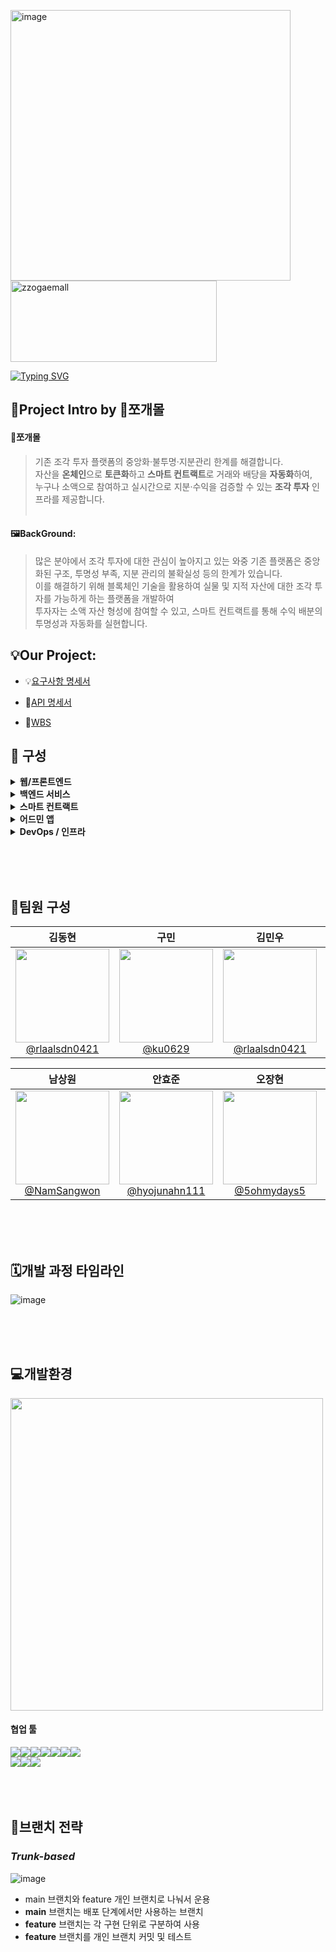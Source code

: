 <img width="448" height="433" alt="image" src="https://github.com/user-attachments/assets/788abda8-3c3c-41c4-ba46-08e173282d36" /><img width="330" height="130" alt="zzogaemall" src="https://github.com/user-attachments/assets/94161937-38da-41b1-a6af-3276a7f169e2" />

[![Typing SVG](https://readme-typing-svg.demolab.com?font=Alkatra&weight=500&size=45&duration=3500&pause=3&color=dc2626&center=false&vCenter=false&multiline=true&repeat=true&width=1000&height=100&lines=Hello👋+This+is+DDiring+Team+Github)](https://git.io/typing-svg)
<br>

## 🙂Project Intro by 🧩쪼개몰

#### **🧩쪼개몰**
>기존 조각 투자 플랫폼의 중앙화·불투명·지분관리 한계를 해결합니다.<br>
>자산을 **온체인**으로 **토큰화**하고 **스마트 컨트랙트**로 거래와 배당을 **자동화**하여,<br>누구나 소액으로 참여하고 실시간으로 지분·수익을 검증할 수 있는 **조각 투자** 인프라를 제공합니다.
<br><br>

#### **🖼️BackGround**:
>많은 분야에서 조각 투자에 대한 관심이 높아지고 있는 와중 기존 플랫폼은 중앙화된 구조, 투명성 부족, 지분 관리의 불확실성 등의 한계가 있습니다. <br>이를 해결하기 위해 블록체인 기술을 활용하여 실물 및 지적 자산에 대한 조각 투자를 가능하게 하는 플랫폼을 개발하여<br> 투자자는 소액 자산 형성에 참여할 수 있고, 스마트 컨트랙트를 통해 수익 배분의 투명성과 자동화를 실현합니다.



## **💡Our Project**:
- 💡[요구사항 명세서](https://docs.google.com/spreadsheets/d/1IxABieP3olYeeHTGDS7tIBPcYpnsGzf8yCfudYvWB7I/edit?gid=0)

- 📒[API 명세서](https://docs.google.com/spreadsheets/d/1IxABieP3olYeeHTGDS7tIBPcYpnsGzf8yCfudYvWB7I/edit?gid=87194501#gid=87194501)

- 📝[WBS](https://docs.google.com/spreadsheets/d/1IxABieP3olYeeHTGDS7tIBPcYpnsGzf8yCfudYvWB7I/edit?gid=1461626920#gid=1461626920)


## 🎊 구성

<details>
<summary><b>웹/프론트엔드</b></summary>

| 서비스&인프라명 | 설명 | 기술 스택 |
|---|---|---|
| ZZOGAEMALL | 블록체인 기반 조각투자 시스템 | - |
| [ZZOGAEMALL-Frontend](https://github.com/LG-CNS-2-FINAL-PROJECT-FINANCE/FrontEnd) | ZZOGAEMALL 프론트엔드 | ![React](https://img.shields.io/badge/React-61DAFB?logo=react&logoColor=000) ![NPM](https://img.shields.io/badge/NPM-CB3837?logo=npm&logoColor=white) ![Tailwind%20CSS](https://img.shields.io/badge/Tailwind_CSS-06B6D4?logo=tailwindcss&logoColor=white) ![Axios](https://img.shields.io/badge/Axios-5A29E4) ![Vite](https://img.shields.io/badge/Vite-646CFF?logo=vite&logoColor=white) ![JavaScript](https://img.shields.io/badge/JavaScript-F7DF1E?logo=javascript&logoColor=000) |

</details>

<details>
<summary><b>백엔드 서비스</b></summary>

| 서비스&인프라명 | 설명 | 기술 스택 |
|---|---|---|
| [ZZOGAEMALL-User](https://github.com/LG-CNS-2-FINAL-PROJECT-FINANCE/Backend_User) | ZZOGAEMALL User 서비스 | ![Spring%20Boot](https://img.shields.io/badge/Spring_Boot-6DB33F?logo=springboot&logoColor=white) ![Spring%20Data%20JPA](https://img.shields.io/badge/Spring_Data_JPA-6DB33F?logo=spring&logoColor=white) ![OpenFeign](https://img.shields.io/badge/Spring_Cloud_OpenFeign-6DB33F?logo=spring&logoColor=white) ![JWT](https://img.shields.io/badge/JWT-000000) ![BCrypt](https://img.shields.io/badge/BCrypt-563D7C) ![MSA](https://img.shields.io/badge/MSA-0F172A) ![Kubernetes](https://img.shields.io/badge/Kubernetes-326CE5?logo=kubernetes&logoColor=white) ![Prometheus](https://img.shields.io/badge/Prometheus-E6522C?logo=prometheus&logoColor=white) ![Fluent%20Bit](https://img.shields.io/badge/Fluent_Bit-49A9DF) |
| [ZZOGAEMALL-KYC](https://github.com/LG-CNS-2-FINAL-PROJECT-FINANCE/Backend_Kyc) | ZZOGAEMALL KYC 외부 서비스 | ![Spring%20Boot](https://img.shields.io/badge/Spring_Boot-6DB33F?logo=springboot&logoColor=white) ![MSA](https://img.shields.io/badge/MSA-0F172A) ![Kubernetes](https://img.shields.io/badge/Kubernetes-326CE5?logo=kubernetes&logoColor=white) ![Prometheus](https://img.shields.io/badge/Prometheus-E6522C?logo=prometheus&logoColor=white) ![Fluent%20Bit](https://img.shields.io/badge/Fluent_Bit-49A9DF) |
| [ZZOGAEMALL-BlockChainController](https://github.com/LG-CNS-2-FINAL-PROJECT-FINANCE/Backend_BlockChainConnector) | ZZOGAEMALL BlockChain | ![Spring%20Boot](https://img.shields.io/badge/Spring_Boot-6DB33F?logo=springboot&logoColor=white) ![Spring%20Data%20JPA](https://img.shields.io/badge/Spring_Data_JPA-6DB33F?logo=spring&logoColor=white) ![OpenFeign](https://img.shields.io/badge/Spring_Cloud_OpenFeign-6DB33F?logo=spring&logoColor=white) ![MSA](https://img.shields.io/badge/MSA-0F172A) ![Kafka](https://img.shields.io/badge/Apache_Kafka-231F20?logo=apachekafka&logoColor=white) ![Kubernetes](https://img.shields.io/badge/Kubernetes-326CE5?logo=kubernetes&logoColor=white) ![Prometheus](https://img.shields.io/badge/Prometheus-E6522C?logo=prometheus&logoColor=white) ![Fluent%20Bit](https://img.shields.io/badge/Fluent_Bit-49A9DF) |
| [ZZOGAEMALL-Notification](https://github.com/LG-CNS-2-FINAL-PROJECT-FINANCE/Backend_Notification) | ZZOGAEMALL 알림 서비스 | ![Spring%20Boot](https://img.shields.io/badge/Spring_Boot-6DB33F?logo=springboot&logoColor=white) ![Spring%20Data%20JPA](https://img.shields.io/badge/Spring_Data_JPA-6DB33F?logo=spring&logoColor=white) ![MSA](https://img.shields.io/badge/MSA-0F172A) ![Kafka](https://img.shields.io/badge/Apache_Kafka-231F20?logo=apachekafka&logoColor=white) ![Kubernetes](https://img.shields.io/badge/Kubernetes-326CE5?logo=kubernetes&logoColor=white) ![FCM](https://img.shields.io/badge/FCM-FFCA28) |
| [ZZOGAEMALL-Asset](https://github.com/LG-CNS-2-FINAL-PROJECT-FINANCE/Backend_Asset) | ZZOGAEMALL Asset 서비스 | ![Spring%20Boot](https://img.shields.io/badge/Spring_Boot-6DB33F?logo=springboot&logoColor=white) ![Spring%20Data%20JPA](https://img.shields.io/badge/Spring_Data_JPA-6DB33F?logo=spring&logoColor=white) ![OpenFeign](https://img.shields.io/badge/Spring_Cloud_OpenFeign-6DB33F?logo=spring&logoColor=white) ![MSA](https://img.shields.io/badge/MSA-0F172A) ![Kafka](https://img.shields.io/badge/Apache_Kafka-231F20?logo=apachekafka&logoColor=white) ![Kubernetes](https://img.shields.io/badge/Kubernetes-326CE5?logo=kubernetes&logoColor=white) ![Prometheus](https://img.shields.io/badge/Prometheus-E6522C?logo=prometheus&logoColor=white) ![Fluent%20Bit](https://img.shields.io/badge/Fluent_Bit-49A9DF) |
| [ZZOGAEMALL-Market](https://github.com/LG-CNS-2-FINAL-PROJECT-FINANCE/BackEnd_Market) | ZZOGAEMALL Market 서비스 | ![Spring%20Boot](https://img.shields.io/badge/Spring_Boot-6DB33F?logo=springboot&logoColor=white) ![Spring%20Data%20JPA](https://img.shields.io/badge/Spring_Data_JPA-6DB33F?logo=spring&logoColor=white) ![OpenFeign](https://img.shields.io/badge/Spring_Cloud_OpenFeign-6DB33F?logo=spring&logoColor=white) ![Saga](https://img.shields.io/badge/Saga-0F172A) ![MSA](https://img.shields.io/badge/MSA-0F172A) ![Kafka](https://img.shields.io/badge/Apache_Kafka-231F20?logo=apachekafka&logoColor=white) ![Kubernetes](https://img.shields.io/badge/Kubernetes-326CE5?logo=kubernetes&logoColor=white) ![Prometheus](https://img.shields.io/badge/Prometheus-E6522C?logo=prometheus&logoColor=white) ![Fluent%20Bit](https://img.shields.io/badge/Fluent_Bit-49A9DF) |
| [ZZOGAEMALL-Product](https://github.com/LG-CNS-2-FINAL-PROJECT-FINANCE/BackEnd_Product) | ZZOGAEMALL Product 서비스 | ![Spring%20Boot](https://img.shields.io/badge/Spring_Boot-6DB33F?logo=springboot&logoColor=white) ![MSA](https://img.shields.io/badge/MSA-0F172A) ![MongoDB](https://img.shields.io/badge/MongoDB-47A248?logo=mongodb&logoColor=white) ![Kafka](https://img.shields.io/badge/Apache_Kafka-231F20?logo=apachekafka&logoColor=white) ![OpenFeign](https://img.shields.io/badge/Spring_Cloud_OpenFeign-6DB33F?logo=spring&logoColor=white) ![AWS%20S3](https://img.shields.io/badge/AWS_S3-569A31?logo=amazonaws&logoColor=white) ![Kubernetes](https://img.shields.io/badge/Kubernetes-326CE5?logo=kubernetes&logoColor=white) |
| [ZZOGAEMALL-Monitoring](https://github.com/LG-CNS-2-FINAL-PROJECT-FINANCE/Backend_Monitoring) | ZZOGAEMALL 신고 모니터링 시스템 | ![Spring%20Boot](https://img.shields.io/badge/Spring_Boot-6DB33F?logo=springboot&logoColor=white) ![MSA](https://img.shields.io/badge/MSA-0F172A) ![Spring%20Data%20JPA](https://img.shields.io/badge/Spring_Data_JPA-6DB33F?logo=spring&logoColor=white) ![Kafka](https://img.shields.io/badge/Apache_Kafka-231F20?logo=apachekafka&logoColor=white) ![OpenFeign](https://img.shields.io/badge/Spring_Cloud_OpenFeign-6DB33F?logo=spring&logoColor=white) ![Kubernetes](https://img.shields.io/badge/Kubernetes-326CE5?logo=kubernetes&logoColor=white) |
| [ZZOGAEMALL-Escrow](https://github.com/LG-CNS-2-FINAL-PROJECT-FINANCE/BackEnd_Escrow) | ZZOGAEMALL Escrow | ![Spring%20Boot](https://img.shields.io/badge/Spring_Boot-6DB33F?logo=springboot&logoColor=white) ![Spring%20Data%20JPA](https://img.shields.io/badge/Spring_Data_JPA-6DB33F?logo=spring&logoColor=white) ![OpenFeign](https://img.shields.io/badge/Spring_Cloud_OpenFeign-6DB33F?logo=spring&logoColor=white) ![MSA](https://img.shields.io/badge/MSA-0F172A) ![Kafka](https://img.shields.io/badge/Apache_Kafka-231F20?logo=apachekafka&logoColor=white) ![Kubernetes](https://img.shields.io/badge/Kubernetes-326CE5?logo=kubernetes&logoColor=white) |

</details>

<details>
<summary><b>스마트 컨트랙트</b></summary>

| 서비스&인프라명 | 설명 | 기술 스택 |
|---|---|---|
| [ZZOGAEMALL-SmartContract](https://github.com/LG-CNS-2-FINAL-PROJECT-FINANCE/Backend_SmartContract) | ZZOGAEMALL SmartContract | ![Hardhat](https://img.shields.io/badge/Hardhat-F7DF1E?logo=hardhat&logoColor=000) ![Solidity](https://img.shields.io/badge/Solidity-363636?logo=solidity&logoColor=white) ![Chainlink%20Functions](https://img.shields.io/badge/Chainlink_Functions-375BD2?logo=chainlink&logoColor=white) ![JavaScript](https://img.shields.io/badge/JavaScript-F7DF1E?logo=javascript&logoColor=000) ![ethers.js](https://img.shields.io/badge/ethers.js-2C2C2C) |

</details>

<details>
<summary><b>어드민 앱</b></summary>

| 서비스&인프라명 | 설명 | 기술 스택 |
|---|---|---|
| ZZOGAEMALL | 조각투자 시스템 관리자 관제 APP | - |
| [ZZOGAEMALL-AdminApplication](https://github.com/LG-CNS-2-FINAL-PROJECT-FINANCE/Admin-Application) | ZZOGAEMALL 앱 프론트엔드/백엔드 | ![Flutter](https://img.shields.io/badge/Flutter-02569B?logo=flutter&logoColor=white) ![Dart](https://img.shields.io/badge/Dart-0175C2?logo=dart&logoColor=white) ![Firebase](https://img.shields.io/badge/Firebase-FFCA28?logo=firebase&logoColor=000) |

</details>

<details>
<summary><b>DevOps / 인프라</b></summary>

| 서비스&인프라명 | 설명 | 기술 스택 |
|---|---|---|
| DevOps | CI/CD, Monitoring 시스템 | ![Jenkins](https://img.shields.io/badge/Jenkins-D24939?logo=jenkins&logoColor=white) ![Argo%20CD](https://img.shields.io/badge/Argo_CD-EF7B4D?logo=argo&logoColor=white) ![Kubernetes](https://img.shields.io/badge/Kubernetes-326CE5?logo=kubernetes&logoColor=white) ![Helm](https://img.shields.io/badge/Helm-0F1689?logo=helm&logoColor=white) ![Kafka](https://img.shields.io/badge/Apache_Kafka-231F20?logo=apachekafka&logoColor=white) ![Redis](https://img.shields.io/badge/Redis-DC382D?logo=redis&logoColor=white) ![Node%20Exporter](https://img.shields.io/badge/Node_Exporter-3C873A) ![Prometheus](https://img.shields.io/badge/Prometheus-E6522C?logo=prometheus&logoColor=white) ![Grafana](https://img.shields.io/badge/Grafana-F46800?logo=grafana&logoColor=white) ![Elasticsearch](https://img.shields.io/badge/Elasticsearch-005571?logo=elasticsearch&logoColor=white) ![Fluentd](https://img.shields.io/badge/Fluentd-0E83C8?logo=fluentd&logoColor=white) ![Kibana](https://img.shields.io/badge/Kibana-005571?logo=kibana&logoColor=white) |
| ZZOGAEMALL-Infra | ZZOGAEMALL 앱 인프라 | ![On-Premise](https://img.shields.io/badge/On--Premise-334155) ![AWS](https://img.shields.io/badge/AWS-232F3E?logo=amazonaws&logoColor=white) ![Terraform](https://img.shields.io/badge/Terraform-844FBA?logo=terraform&logoColor=white) ![Docker](https://img.shields.io/badge/Docker-2496ED?logo=docker&logoColor=white) ![Podman](https://img.shields.io/badge/Podman-892CA0?logo=podman&logoColor=white) ![Kubernetes](https://img.shields.io/badge/Kubernetes-326CE5?logo=kubernetes&logoColor=white) ![Jenkins](https://img.shields.io/badge/Jenkins-D24939?logo=jenkins&logoColor=white) ![Argo%20CD](https://img.shields.io/badge/Argo_CD-EF7B4D?logo=argo&logoColor=white) ![Helm](https://img.shields.io/badge/Helm-0F1689?logo=helm&logoColor=white) ![node-exporter](https://img.shields.io/badge/node--exporter-3C873A) ![kube-state-metrics](https://img.shields.io/badge/kube--state--metrics-326CE5) ![cAdvisor](https://img.shields.io/badge/cAdvisor-1F2937) ![Prometheus](https://img.shields.io/badge/Prometheus-E6522C?logo=prometheus&logoColor=white) ![Grafana](https://img.shields.io/badge/Grafana-F46800?logo=grafana&logoColor=white) ![Fluentd](https://img.shields.io/badge/Fluentd-0E83C8?logo=fluentd&logoColor=white) ![Elasticsearch](https://img.shields.io/badge/Elasticsearch-005571?logo=elasticsearch&logoColor=white) ![Kibana](https://img.shields.io/badge/Kibana-005571?logo=kibana&logoColor=white) |

</details>

<br><br><br>

## 🔧팀원 구성

<div align="center">

| **김동현** | **구민** | **김민우** | **권순영** |
| :------: |  :------: | :------: | :------: |
|[<img src="https://github.com/user-attachments/assets/8e590cd4-72d5-494b-a4d5-c9e54d200477" width="150" height="150"> <br/> @rlaalsdn0421](https://github.com/rlaalsdn0421)|[<img src="https://i.namu.wiki/i/cPtMhh2Q2gfkAQZpBRVo0Y_YLiDKAec5mA0JY7DZRScG__8_vR5d00XU2tWzKcjlLbS-tzicqrPOUA2V3uufIJb5P-QTIimhcxsUAnSsalfIYx2kjGFqZhtCnLRc1kwL74TV-VKgJkjOszhpE2CT4Q.webp" width="150" height="150"> <br/> @ku0629](https://github.com/ku0629) |[<img src="https://i.pinimg.com/564x/ef/98/f7/ef98f79273b3ba3af8b987c84f729fe5.jpg" width="150" height="150"/> <br/> @rlaalsdn0421](https://github.com/rlaalsdn0421) | [<img src="https://mblogthumb-phinf.pstatic.net/20160519_202/trollcig_1463650705631LGms7_PNG/GO.png?type=w800" width="150" height="150"/> <br/> @kaebalsaebal](https://github.com/kaebalsaebal) |

| **남상원** | **안효준** | **오장현** | **이민기** | **이준호** |
| :------: |  :------: | :------: | :------: | :------: |
|[<img src="https://github.com/user-attachments/assets/55a5f6e6-6f3b-4cfc-9194-15e5386ddd24" width="150" height="150"> <br/> @NamSangwon](https://github.com/NamSangwon)|[<img src="https://github.com/user-attachments/assets/f15b6694-6560-4ad1-8f4a-b4c1e672779b" width="150" height="150"> <br/> @hyojunahn111](https://github.com/hyojunahn111) |[<img src="https://www.jobgo.ac/jl/jl_resource/campaign/6718a7654e65d88/6718a7654e65d88.jpg" width="150" height="150"/> <br/> @5ohmydays5](https://github.com/5ohmydays5) | [<img src="https://github.com/user-attachments/assets/9dca3d5f-e0f5-489b-b070-a32418127fa7" width="150" height="150"/> <br/> @DDu-DDu](https://github.com/DDu-DDu) | [<img src="https://github.com/user-attachments/assets/2c2802b8-997b-4eb0-9bd9-e174f5dd436e" width="150" height="150"/> <br/> @Junho0225](https://github.com/Junho0225) |


</div>

<br><br><br>

## 🗓️개발 과정 타임라인
![image](https://github.com/user-attachments/assets/7a0e7404-0342-4155-ad89-6913f146e83c)

<br><br><br>

## 💻개발환경
<img src="https://github.com/WebAppTeamPJ/HanulDure/assets/105586878/0000951f-3a2c-42c2-a902-fe930149d968" height=500 width=500>

<br>
  
<div align=left><h4>협업 툴</h4></div>
<div align=left><a href="https://www.figma.com/file/trnuQMSJImWGjZdfgPO8Xp/KeyBoard?type=design&node-id=0-1&mode=design&t=RjBiLxVPDb2ovY1K-0"><img src="https://img.shields.io/badge/figma-%23F24E1E.svg?style=for-the-badge&logo=figma&logoColor=white"/></a><img src="https://img.shields.io/badge/IntelliJ%20IDEA-000000?style=flat&logo=IntelliJIDEA&logoColor=white" /><img src="https://img.shields.io/badge/JAVA-007396?style=for-the-badge&logo=java&logoColor=white"><img src="https://img.shields.io/badge/Spring-6DB33F?style=for-the-badge&logo=Spring&logoColor=white"><img src="https://img.shields.io/badge/mysql-4479A1?style=for-the-badge&logo=mysql&logoColor=white"><img src="https://img.shields.io/badge/html5-%23E34F26.svg?style=for-the-badge&logo=html5&logoColor=white"/><img src="https://img.shields.io/badge/css3-%231572B6.svg?style=for-the-badge&logo=css3&logoColor=white"/><br><img src="https://img.shields.io/badge/Discord-5865F2?style=for-the-badge&logo=Discord&logoColor=white"/><a href="https://www.notion.so/c67e959442fe4653918413831d81cf76?v=6b249613c0ee42d9943c6f2a879ac5a9"><img src="https://img.shields.io/badge/Notion-000000?style=for-the-badge&logo=Notion&logoColor=white"/></a><img src="https://img.shields.io/badge/GitHub-181717?style=for-the-badge&logo=GitHub&logoColor=white"/></div>

<br>
<br>
<br>

## 🌳브랜치 전략
### _Trunk-based_
![image](https://github.com/user-attachments/assets/57eebe55-fd12-40ed-af06-51f5456548df)

- main 브랜치와 feature 개인 브랜치로 나눠서 운용
- **main** 브랜치는 배포 단계에서만 사용하는 브랜치
- **feature** 브랜치는 각 구현 단위로 구분하여 사용
- **feature** 브랜치를 개인 브랜치 커밋 및 테스트
